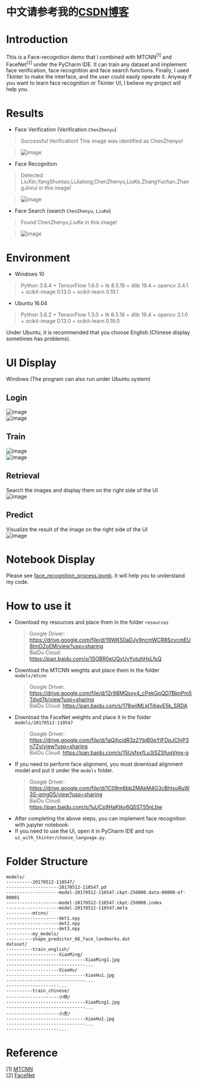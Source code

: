 # 中文请参考我的[CSDN博客](https://blog.csdn.net/chenzhenyu123456/article/details/80751477)

# Introduction
This is a Face-recognition demo that I combined with MTCNN<sup>[1]</sup> and FaceNet<sup>[2]</sup> under the PyCharm IDE. It can train any dataset and implement face verification, face recognition and face search functions. Finally, I used Tkinter to make the interface, and the user could easily operate it. Anyway if you want to learn face recognition or Tkinter UI, I believe my project will help you.

# Results
- Face Verification (Verification `ChenZhenyu`)
>Successful Verification! This image was identified as ChenZhenyu!

>![image](verification.jpg)
- Face Recognition
>Detected LiuXin,YangShuntao,LiJialong,ChenZhenyu,LiuKe,ZhangYuchan,ZhangJinrui in this image!

>![image](recognition.jpg)
- Face Search (search `ChenZhenyu`, `LiuKe`)
>Found ChenZhenyu,LiuKe in this image! 

>![image](search.jpg)

# Environment
- Windows 10
>Python 3.6.4 + TensorFlow 1.6.0 + tk 8.5.19 + dlib 19.4 + opencv 3.4.1 + scikit-image 0.13.0 + scikit-learn 0.19.1
- Ubuntu 16.04
>Python 3.6.2 + TensorFlow 1.3.0 + tk 8.5.18 + dlib 19.4 + opencv 3.1.0 + scikit-image 0.13.0 + scikit-learn 0.19.0

Under Ubuntu, it is recommended that you choose English (Chinese display sometimes has problems).


# UI Display 
Windows (The program can also run under Ubuntu system)
## Login
![image](https://github.com/zhenyuczy/Face-recognition/blob/master/ChooseUI.png)</br>
![image](https://github.com/zhenyuczy/Face-recognition/blob/master/LoginUI.png)
## Train
![image](https://github.com/zhenyuczy/Face-recognition/blob/master/TrainUI_1.png)</br>
![image](https://github.com/zhenyuczy/Face-recognition/blob/master/TrainUI_2.png)
## Retrieval 
Search the images and display them on the right side of the UI</br>
![image](https://github.com/zhenyuczy/Face-recognition/blob/master/RetrievalUI.png)
## Predict 
Visualize the result of the image on the right side of the UI</br>
![image](https://github.com/zhenyuczy/Face-recognition/blob/master/predictUI_1.png)


# Notebook Display
Please see [face_recognition_process.ipynb](https://github.com/zhenyuczy/Face-recognition/blob/master/face_recognition_process.ipynb). It will help you to understand my code.

# How to use it
- Download my resources and place them in the folder `resources`
  >Google Driver: https://drive.google.com/file/d/19WKS0aDJy9ncmWCR8ScvcmEU8tmDZoEM/view?usp=sharing</br>
  >BaiDu Cloud: https://pan.baidu.com/s/1SOBR0eUQvUyYutuhHxLfsQ
- Download the MTCNN weights and place them in the folder `models/mtcnn`
  >Google Driver: https://drive.google.com/file/d/12r98MQsxy4_cPekGpQD7BknPm5Tdyd7b/view?usp=sharing</br>
  >BaiDu Cloud: https://pan.baidu.com/s/178wilMLklTdjavE5k_SRDA
- Download the FaceNet weights and place it in the folder `models/20170512-110547`
  >Google Driver: https://drive.google.com/file/d/1aQjhcidR3z2YbjB0qYIFDpJChiP3n7Zy/view?usp=sharing</br>
  >BaiDu Cloud: https://pan.baidu.com/s/15UsfsxfLu3iSZSfuqVmx-g
- If you need to perform face alignment, you must download alignment model and put it under the `models` folder.
  >Google Driver: https://drive.google.com/file/d/1C09m6bb2MAkM4G3cBhtsuRuW3S-qmgD5/view?usp=sharing</br>
  >BaiDu Cloud: https://pan.baidu.com/s/1uUCs9HaKtkv6Q5ST55nLbw
- After completing the above steps, you can implement face recognition with jupyter notebook.
- If you need to use the UI, open it in PyCharm IDE and run `ui_with_tkinter/choose_language.py`.

# Folder Structure
```
models/
----------20170512-110547/
--------------------20170512-110547.pd
--------------------model-20170512-110547.ckpt-250000.data-00000-of-00001
--------------------model-20170512-110547.ckpt-250000.index
--------------------model-20170512-110547.meta
----------mtcnn/
--------------------det1.npy
--------------------det2.npy
--------------------det3.npy
----------my_models/
----------shape_predictor_68_face_landmarks.dat
dataset/
----------train_english/
--------------------XiaoMing/
------------------------------XiaoMing1.jpg
------------------------------...
--------------------XiaoHu/
------------------------------XiaoHu1.jpg
------------------------------...
--------------------...
----------train_chinese/
--------------------小明/
------------------------------XiaoMing1.jpg
------------------------------...
--------------------小虎/
------------------------------XiaoHu1.jpg
------------------------------...
--------------------...
```
# Reference
[1] [MTCNN](https://kpzhang93.github.io/MTCNN_face_detection_alignment/)</br>
[2] [FaceNet](https://www.cv-foundation.org/openaccess/content_cvpr_2015/papers/Schroff_FaceNet_A_Unified_2015_CVPR_paper.pdf)




